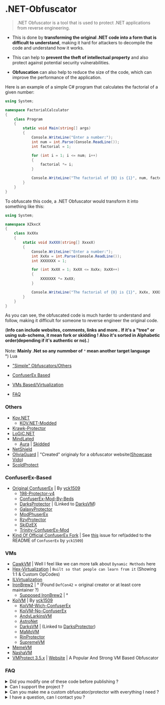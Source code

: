 # .NET-Obfuscator

>.NET Obfuscator is a tool that is used to protect .NET applications from reverse engineering. 

* This is done by **transforming the original .NET code into a form that is difficult to understand**, making it hard for attackers to decompile the code and understand how it works. 

* This can help to **prevent the theft of intellectual property** and also protect against potential security vulnerabilities. 

* **Obfuscation** can also help to reduce the size of the code, which can improve the performance of the application.

Here is an example of a simple C# program that calculates the factorial of a given number:
```csharp
using System;

namespace FactorialCalculator
{
    class Program
    {
        static void Main(string[] args)
        {
            Console.WriteLine("Enter a number:");
            int num = int.Parse(Console.ReadLine());
            int factorial = 1;

            for (int i = 1; i <= num; i++)
            {
                factorial *= i;
            }

            Console.WriteLine("The factorial of {0} is {1}", num, factorial);
        }
    }
}
```

To obfuscate this code, a .NET Obfuscator would transform it into something like this:
```csharp
using System;

namespace XZkxcX
{
    class XxXXx
    {
        static void XxXXX(string[] XxxxX)
        {
            Console.WriteLine("Enter a number:");
            int XxXx = int.Parse(Console.ReadLine());
            int XXXXXXX = 1;

            for (int XxXX = 1; XxXX <= XxXx; XxXX++)
            {
                XXXXXXX *= XxXX;
            }

            Console.WriteLine("The factorial of {0} is {1}", XxXx, XXXXXXX);
        }
    }
}
```
As you can see, the obfuscated code is much harder to understand and follow, making it difficult for someone to reverse engineer the original code.

(__Info can include websites, comments, links and more.. If it's a "tree" or using sub-schema, it mean fork or skidding ! Also it's sorted in Alphabetic order(depending if it's authentic or no).__)
<br><br>Note: __Mainly .Net so any nummber of `°` mean another target language__<br>
°) Lua


  - ["Simple" Obfuscators/Others](#Others)
  - [ConfuserEx Based](#ConfuserEx-Based)
  - [VMs Based/Virtualization](#VMs)
  
  - [FAQ](#FAQ)

### Others
- [Kov.NET](https://github.com/Obfuscator-Archives/Kov.NET)
  - [KOV.NET-Modded](https://github.com/Obfuscator-Archives/KOV.NET-Modded)
- [Krawk-Protector](https://github.com/Obfuscator-Archives/Krawk-Protector)
- [LoGiC.NET](https://github.com/Obfuscator-Archives/LoGiC.NET)
- [MindLated](https://github.com/Obfuscator-Archives/MindLated)
  - [Aura](https://github.com/Obfuscator-Archives/Aura) | [Skidded](https://github.com/loomisntreal/Aura-.NET-Obfuscator/pull/2)
- [NetShield](https://github.com/Obfuscator-Archives/NetShield)
- [OliviaGuard](https://github.com/Obfuscator-Archives/OliviaGuard) | "Created" originaly for a obfuscator website([Showcase Vido](https://youtu.be/s3qeLnkk10s))
- [ScoldProtect](https://github.com/Obfuscator-Archives/ScoldProtect)

### ConfuserEx-Based
- [Original ConfuserEx](https://github.com/Obfuscator-Archives/ConfuserEx) | By [yck1509](https://github.com/yck1509)
  - [198-Protector-v4](https://github.com/Obfuscator-Archives/198-Protector-v4)
  - [ConfuserEx-Mod-By-Beds](https://github.com/Obfuscator-Archives/ConfuserEx-Mod-By-Beds)
  - [DarksProtector](https://github.com/Obfuscator-Archives/DarksProtector) | (Linked to [DarksVM](https://github.com/Obfuscator-Archives/DarksVM))
  - [GalaxyProtector](https://github.com/Obfuscator-Archives/GalaxyProtector)
  - [ModPhuserEx](https://github.com/Obfuscator-Archives/ModPhuserEx)
  - [RzyProtector](https://github.com/Obfuscator-Archives/RzyProtector)
  - [SkiDzEX](https://github.com/Obfuscator-Archives/SkiDzEX)
  - [Trinity-ConfuserEx-Mod](https://github.com/Obfuscator-Archives/Trinity-ConfuserEx-Mod)
- [Kind Of Official ConfuserEx Fork](https://github.com/Obfuscator-Archives/ConfuserEx-mkaring) | See [this](https://github.com/yck1509/ConfuserEx/issues/671) issue for ref(added to the README of `ConfuserEx` by `yck1509`)

### VMs
- [CawkVM](https://github.com/Obfuscator-Archives/CawkVM) | Well I feel like we can more talk about `Dynamic Methods` here
- [Hex-Virtualization](https://github.com/Obfuscator-Archives/Hex-Virtualization) | `Built so that people can learn from it` (Showing 1:1 & Custom OpCodes)
- [ILVirtualization](https://github.com/Obfuscator-Archives/ILVirtualization)
- [IronBrew2](https://github.com/Obfuscator-Archives/IronBrew2-DefCon42) | ° (Found `DefCon42` = original creator or at least core maintainer ?)
  - [Supposed IronBrew2](https://github.com/Obfuscator-Archives/IronBrew2) | °
- [KoiVM](https://github.com/Obfuscator-Archives/KoiVM) | By [yck1509](https://github.com/yck1509)
  - [KoiVM-Wich-ConfuserEx](https://github.com/Obfuscator-Archives/KoiVM-Wich-ConfuserEx)
  - [KoiVM-No-ConfuserEx](https://github.com/Obfuscator-Archives/KoiVM-No-ConfuserEx)
  - [AndyLarkinsVM](https://github.com/Obfuscator-Archives/AndyLarkinsVM)
  - [AstroNet](https://github.com/Obfuscator-Archives/AstroNet)  
  - [DarksVM](https://github.com/Obfuscator-Archives/DarksVM) | (Linked to [DarksProtector](https://github.com/Obfuscator-Archives/DarksProtector))
  - [MaMoVM](https://github.com/Obfuscator-Archives/MaMoVM)
  - [RinProtector](https://github.com/Obfuscator-Archives/RinProtector)
  - [SupremeVM](https://github.com/Obfuscator-Archives/SupremeVM)
- [MemeVM](https://github.com/Obfuscator-Archives/MemeVM)
- [NashaVM](https://github.com/Obfuscator-Archives/NashaVM)
- [VMProtect 3.5.x](https://github.com/Obfuscator-Archives/VMProtect_3.5) | [Website](https://vmpsoft.com) | A Popular And Strong VM Based Obfuscator

### FAQ
<details>
    <summary>
        Did you modify one of these code before publishing ?
    </summary>
    Well, good question.. No, if I have to be serious, no, all the codes has been left as-is and should be free of malware.
</details>
<details>
    <summary>
        Can I support the project ?
    </summary>
    Yes, you can either "sponsor" me with the button on my profile (https://github.com/TheHellTower) or donate by going there: https://github.com/TheHellTower#-support-my-work and read, click here to see my Discord or other social to contact me: https://github.com/TheHellTower#-socials.
</details>
<details>
    <summary>
        Can you make me a custom obfuscator/protector with everything I need ?
    </summary>
    Yes and no, I can't just do that and see a bunch of people in my DMs. However, You can send me an email at: "thehelltower@tuta.io" with your offer(price + (A Mod of existing ones or from scratch(Created from 0)) + details such as features, including a VM or no with internal details, if you want the source code, etc..) and we will see together what can be done and would suit your needs !

    Note: Support for 48 hours included(Nice offer = Extended support).
</details>
<details>
    <summary>
        I have a question, can I contact you ?
    </summary>
    Yes you can either by opening a issue: https://github.com/Obfuscator-Archives/.github/issues/new or send me an email at: "thehelltower@tuta.io" or contact me on one of my socials here: https://github.com/TheHellTower#-socials

    Note: Only for questions and business inqueries no code support.
</details>

